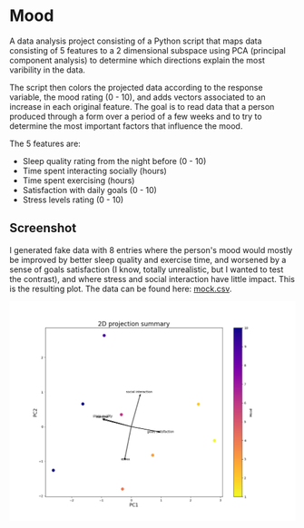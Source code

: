 # Mood
A data analysis project consisting of a Python script that maps data consisting of 5 features to a 2 dimensional subspace using PCA (principal component analysis) to determine which directions explain the most varibility in the data. 

The script then colors the projected data according to the response variable, the mood rating (0 - 10), and adds vectors associated to an increase in each original feature. The goal is to read data that a person produced through a form over a period of a few weeks and to try to determine the most important factors that influence the mood.

The 5 features are:

* Sleep quality rating from the night before (0 - 10)
* Time spent interacting socially (hours)
* Time spent exercising (hours)
* Satisfaction with daily goals (0 - 10)
* Stress levels rating (0 - 10)

## Screenshot
I generated fake data with 8 entries where the person's mood would mostly be improved by better sleep quality and exercise time, and worsened by a sense of goals satisfaction (I know, totally unrealistic, but I wanted to test the contrast), and where stress and social interaction have little impact. This is the resulting plot. The data can be found here: [mock.csv](/analysis/mock.csv).

![example](/analysis/plot.png)
